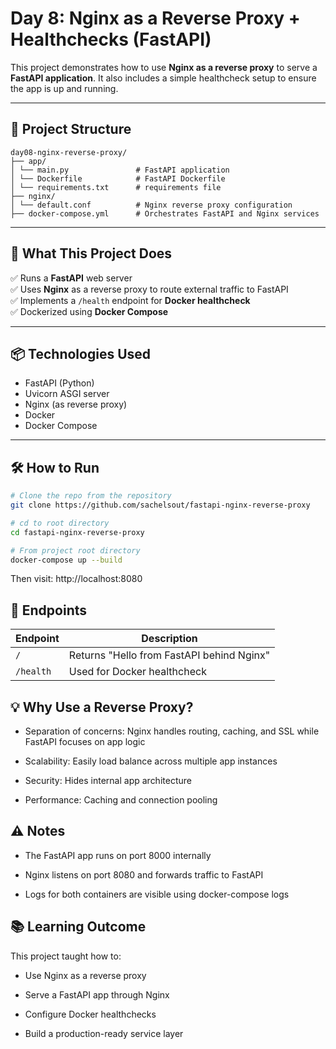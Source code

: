 # Day 8: Nginx as a Reverse Proxy + Healthchecks (FastAPI)

This project demonstrates how to use **Nginx as a reverse proxy** to serve a **FastAPI application**. It also includes a simple healthcheck setup to ensure the app is up and running.

---

## 📌 Project Structure

```arduino
day08-nginx-reverse-proxy/
├── app/
│ └── main.py               # FastAPI application
│ └── Dockerfile            # FastAPI Dockerfile
│ └── requirements.txt      # requirements file
├── nginx/
│ └── default.conf          # Nginx reverse proxy configuration             
├── docker-compose.yml      # Orchestrates FastAPI and Nginx services
```
---

## 🚀 What This Project Does

✅ Runs a **FastAPI** web server  
✅ Uses **Nginx** as a reverse proxy to route external traffic to FastAPI  
✅ Implements a `/health` endpoint for **Docker healthcheck**  
✅ Dockerized using **Docker Compose**

---

## 📦 Technologies Used

- FastAPI (Python)
- Uvicorn ASGI server
- Nginx (as reverse proxy)
- Docker
- Docker Compose

---

## 🛠️ How to Run

```bash
# Clone the repo from the repository
git clone https://github.com/sachelsout/fastapi-nginx-reverse-proxy

# cd to root directory
cd fastapi-nginx-reverse-proxy

# From project root directory
docker-compose up --build
```
Then visit: http://localhost:8080

## 📎 Endpoints
| Endpoint  | Description                               |
| --------- | ----------------------------------------- |
| `/`       | Returns "Hello from FastAPI behind Nginx" |
| `/health` | Used for Docker healthcheck               |

## 💡 Why Use a Reverse Proxy?
- Separation of concerns: Nginx handles routing, caching, and SSL while FastAPI focuses on app logic

- Scalability: Easily load balance across multiple app instances

- Security: Hides internal app architecture

- Performance: Caching and connection pooling

## ⚠️ Notes
- The FastAPI app runs on port 8000 internally

- Nginx listens on port 8080 and forwards traffic to FastAPI

- Logs for both containers are visible using docker-compose logs

## 📚 Learning Outcome
This project taught how to:

- Use Nginx as a reverse proxy

- Serve a FastAPI app through Nginx

- Configure Docker healthchecks

- Build a production-ready service layer